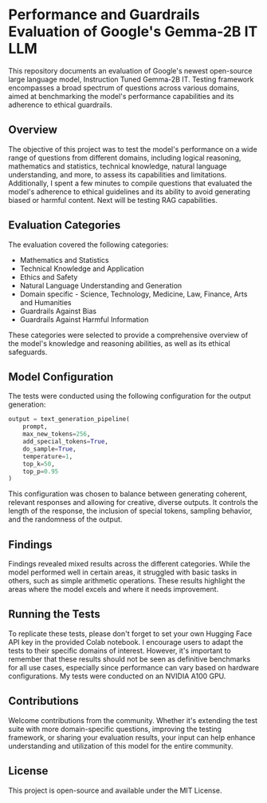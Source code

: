 # Performance and Guardrails Evaluation of Google's Gemma-2B IT LLM

This repository documents an evaluation of Google's newest open-source large language model, Instruction Tuned Gemma-2B IT. Testing framework encompasses a broad spectrum of questions across various domains, aimed at benchmarking the model's performance capabilities and its adherence to ethical guardrails.

## Overview

The objective of this project was to test the model's performance on a wide range of questions from different domains, including logical reasoning, mathematics and statistics, technical knowledge, natural language understanding, and more, to assess its capabilities and limitations. Additionally, I spent a few minutes to compile questions that evaluated the model's adherence to ethical guidelines and its ability to avoid generating biased or harmful content. Next will be testing RAG capabilities.

## Evaluation Categories

The evaluation covered the following categories:

- Mathematics and Statistics
- Technical Knowledge and Application
- Ethics and Safety
- Natural Language Understanding and Generation
- Domain specific - Science, Technology, Medicine, Law, Finance, Arts and Humanities
- Guardrails Against Bias
- Guardrails Against Harmful Information

These categories were selected to provide a comprehensive overview of the model's knowledge and reasoning abilities, as well as its ethical safeguards.

## Model Configuration

The tests were conducted using the following configuration for the output generation:

```python
output = text_generation_pipeline(
    prompt,
    max_new_tokens=256,
    add_special_tokens=True,
    do_sample=True,
    temperature=1,
    top_k=50,
    top_p=0.95
)
```
This configuration was chosen to balance between generating coherent, relevant responses and allowing for creative, diverse outputs. It controls the length of the response, the inclusion of special tokens, sampling behavior, and the randomness of the output.

## Findings
Findings revealed mixed results across the different categories. While the model performed well in certain areas, it struggled with basic tasks in others, such as simple arithmetic operations. These results highlight the areas where the model excels and where it needs improvement.

## Running the Tests
To replicate these tests, please don't forget to set your own Hugging Face API key in the provided Colab notebook. I encourage users to adapt the tests to their specific domains of interest. However, it's important to remember that these results should not be seen as definitive benchmarks for all use cases, especially since performance can vary based on hardware configurations. My tests were conducted on an NVIDIA A100 GPU.

## Contributions
Welcome contributions from the community. Whether it's extending the test suite with more domain-specific questions, improving the testing framework, or sharing your evaluation results, your input can help enhance understanding and utilization of this model  for the entire community.

## License
This project is open-source and available under the MIT License.

